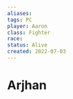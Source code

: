 ```yaml
---
aliases: 
tags: PC
player: Aaron
class: Fighter
race: 
status: Alive
created: 2022-07-03
---
```

# Arjhan
